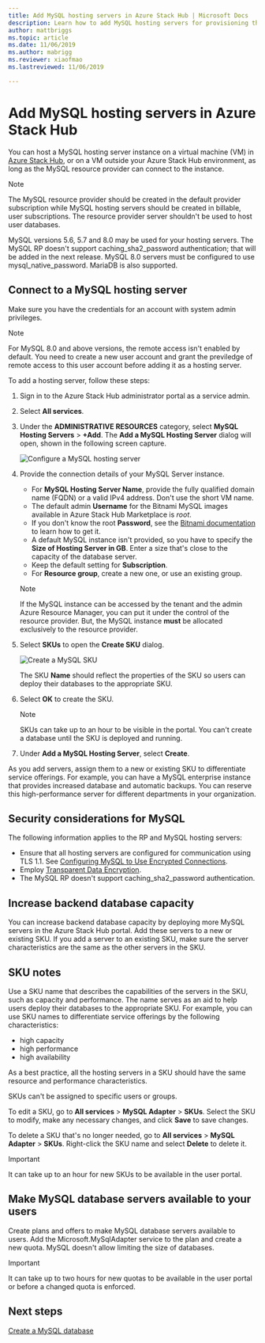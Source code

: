 ```yaml
---
title: Add MySQL hosting servers in Azure Stack Hub | Microsoft Docs
description: Learn how to add MySQL hosting servers for provisioning through the MySQL Adapter Resource Provider.
author: mattbriggs
ms.topic: article
ms.date: 11/06/2019
ms.author: mabrigg
ms.reviewer: xiaofmao
ms.lastreviewed: 11/06/2019

---
```


# Add MySQL hosting servers in Azure Stack Hub

You can host a MySQL hosting server instance on a virtual machine (VM) in [Azure Stack Hub](azure-stack-overview.md), or on a VM outside your Azure Stack Hub environment, as long as the MySQL resource provider can connect to the instance.

> [!NOTE]
> The MySQL resource provider should be created in the default provider subscription while MySQL hosting servers should be created in billable, user subscriptions. The resource provider server shouldn't be used to host user databases.

MySQL versions 5.6, 5.7 and 8.0 may be used for your hosting servers. The MySQL RP doesn't support caching_sha2_password authentication; that will be added in the next release. MySQL 8.0 servers must be configured to use mysql_native_password. MariaDB is also supported.

## Connect to a MySQL hosting server

Make sure you have the credentials for an account with system admin privileges.

> [!NOTE]
> For MySQL 8.0 and above versions, the remote access isn't enabled by default. You need to create a new user account and grant the previledge of remote access to this user account before adding it as a hosting server.

To add a hosting server, follow these steps:

1. Sign in to the Azure Stack Hub administrator portal as a service admin.
2. Select **All services**.
3. Under the  **ADMINISTRATIVE RESOURCES** category, select **MySQL Hosting Servers** > **+Add**. The **Add a MySQL Hosting Server** dialog will open, shown in the following screen capture.

   ![Configure a MySQL hosting server](./media/azure-stack-mysql-rp-deploy/mysql-add-hosting-server-2.png)

4. Provide the connection details of your MySQL Server instance.

   * For **MySQL Hosting Server Name**, provide the fully qualified domain name (FQDN) or a valid IPv4 address. Don't use the short VM name.
   * The default admin **Username** for the Bitnami MySQL images available in Azure Stack Hub Marketplace is *root*.
   * If you don't know the root **Password**, see the [Bitnami documentation](https://docs.bitnami.com/azure/faq/#how-to-find-application-credentials) to learn how to get it.
   * A default MySQL instance isn't provided, so you have to specify the **Size of Hosting Server in GB**. Enter a size that's close to the capacity of the database server.
   * Keep the default setting for **Subscription**.
   * For **Resource group**, create a new one, or use an existing group.

   > [!NOTE]
   > If the MySQL instance can be accessed by the tenant and the admin Azure Resource Manager, you can put it under the control of the resource provider. But, the MySQL instance **must** be allocated exclusively to the resource provider.

5. Select **SKUs** to open the **Create SKU** dialog.

   ![Create a MySQL SKU](./media/azure-stack-mysql-rp-deploy/mysql-new-sku.png)

   The SKU **Name** should reflect the properties of the SKU so users can deploy their databases to the appropriate SKU.

6. Select **OK** to create the SKU.
   > [!NOTE]
   > SKUs can take up to an hour to be visible in the portal. You can't create a database until the SKU is deployed and running.

7. Under **Add a MySQL Hosting Server**, select **Create**.

As you add servers, assign them to a new or existing SKU to differentiate service offerings. For example, you can have a MySQL enterprise instance that provides increased database and automatic backups. You can reserve this high-performance server for different departments in your organization.

## Security considerations for MySQL

The following information applies to the RP and MySQL hosting servers:

* Ensure that all hosting servers are configured for communication using TLS 1.1. See [Configuring MySQL to Use Encrypted Connections](https://dev.mysql.com/doc/refman/5.7/en/using-encrypted-connections.html).
* Employ [Transparent Data Encryption](https://dev.mysql.com/doc/mysql-secure-deployment-guide/5.7/en/secure-deployment-data-encryption.html).
* The MySQL RP doesn't support caching_sha2_password authentication.

## Increase backend database capacity

You can increase backend database capacity by deploying more MySQL servers in the Azure Stack Hub portal. Add these servers to a new or existing SKU. If you add a server to an existing SKU, make sure the server characteristics are the same as the other servers in the SKU.

## SKU notes
Use a SKU name that describes the capabilities of the servers in the SKU, such as capacity and performance. The name serves as an aid to help users deploy their databases to the appropriate SKU. For example, you can use SKU names to differentiate service offerings by the following characteristics:
  
* high capacity
* high performance
* high availability

As a best practice, all the hosting servers in a SKU should have the same resource and performance characteristics.

SKUs can't be assigned to specific users or groups.

To edit a SKU, go to **All services** > **MySQL Adapter** > **SKUs**. Select the SKU to modify, make any necessary changes, and click **Save** to save changes. 

To delete a SKU that's no longer needed, go to **All services** > **MySQL Adapter** > **SKUs**. Right-click the SKU name and select **Delete** to delete it.

> [!IMPORTANT]
> It can take up to an hour for new SKUs to be available in the user portal.

## Make MySQL database servers available to your users

Create plans and offers to make MySQL database servers available to users. Add the Microsoft.MySqlAdapter service to the plan and create a new quota. MySQL doesn't allow limiting the size of databases.

> [!IMPORTANT]
> It can take up to two hours for new quotas to be available in the user portal or before a changed quota is enforced.

## Next steps

[Create a MySQL database](azure-stack-mysql-resource-provider-databases.md)
